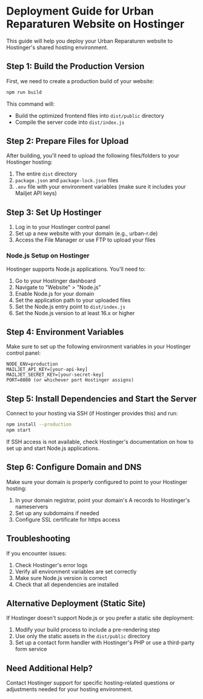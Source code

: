 # Deployment Guide for Urban Reparaturen Website on Hostinger

This guide will help you deploy your Urban Reparaturen website to Hostinger's shared hosting environment.

## Step 1: Build the Production Version

First, we need to create a production build of your website:

```bash
npm run build
```

This command will:
- Build the optimized frontend files into `dist/public` directory
- Compile the server code into `dist/index.js`

## Step 2: Prepare Files for Upload

After building, you'll need to upload the following files/folders to your Hostinger hosting:

1. The entire `dist` directory
2. `package.json` and `package-lock.json` files
3. `.env` file with your environment variables (make sure it includes your Mailjet API keys)

## Step 3: Set Up Hostinger

1. Log in to your Hostinger control panel
2. Set up a new website with your domain (e.g., urban-r.de)
3. Access the File Manager or use FTP to upload your files

### Node.js Setup on Hostinger

Hostinger supports Node.js applications. You'll need to:

1. Go to your Hostinger dashboard
2. Navigate to "Website" > "Node.js" 
3. Enable Node.js for your domain
4. Set the application path to your uploaded files
5. Set the Node.js entry point to `dist/index.js`
6. Set the Node.js version to at least 16.x or higher

## Step 4: Environment Variables

Make sure to set up the following environment variables in your Hostinger control panel:

```
NODE_ENV=production
MAILJET_API_KEY=[your-api-key]
MAILJET_SECRET_KEY=[your-secret-key]
PORT=8080 (or whichever port Hostinger assigns)
```

## Step 5: Install Dependencies and Start the Server

Connect to your hosting via SSH (if Hostinger provides this) and run:

```bash
npm install --production
npm start
```

If SSH access is not available, check Hostinger's documentation on how to set up and start Node.js applications.

## Step 6: Configure Domain and DNS

Make sure your domain is properly configured to point to your Hostinger hosting:

1. In your domain registrar, point your domain's A records to Hostinger's nameservers
2. Set up any subdomains if needed
3. Configure SSL certificate for https access

## Troubleshooting

If you encounter issues:

1. Check Hostinger's error logs
2. Verify all environment variables are set correctly
3. Make sure Node.js version is correct
4. Check that all dependencies are installed

## Alternative Deployment (Static Site)

If Hostinger doesn't support Node.js or you prefer a static site deployment:

1. Modify your build process to include a pre-rendering step
2. Use only the static assets in the `dist/public` directory
3. Set up a contact form handler with Hostinger's PHP or use a third-party form service

## Need Additional Help?

Contact Hostinger support for specific hosting-related questions or adjustments needed for your hosting environment.